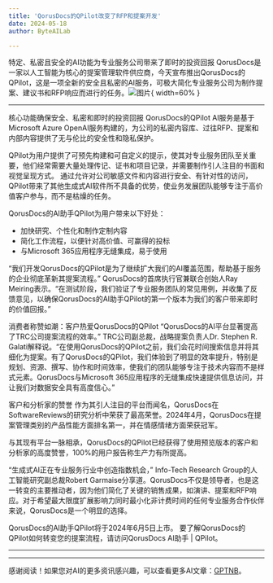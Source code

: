 ```yaml
---
title: 'QorusDocs的QPilot改变了RFP和提案开发'
date: 2024-05-18
author: ByteAILab

---
```


特定、私密且安全的AI功能为专业服务公司带来了即时的投资回报
QorusDocs是一家以人工智能为核心的提案管理软件供应商，今天宣布推出QorusDocs的QPilot，这是一项全新的安全且私密的AI服务，可极大简化专业服务公司为制作提案、建议书和RFP响应而进行的任务。![图片](https://ai-techpark.com/wp-content/uploads/2024/05/1-ai-960x540.jpg){ width=60% }

---


核心功能确保安全、私密和即时的投资回报
QorusDocs的QPilot AI服务是基于Microsoft Azure OpenAI服务构建的，为公司的私密内容库、过往RFP、提案和内部内容提供了无与伦比的安全性和隐私保护。

QPilot为用户提供了可预先构建和可自定义的提示，使其对专业服务团队至关重要，他们经常需要大量处理传记、证书和项目记录，并需要制作引人注目的书面和视觉呈现方式。
通过允许对公司敏感文件和内容进行安全、有针对性的访问，QPilot带来了其他生成式AI软件所不具备的优势，使业务发展团队能够专注于高价值客户参与，而不是枯燥的任务。

QorusDocs的AI助手QPilot为用户带来以下好处：
- 加快研究、个性化和制作定制内容
- 简化工作流程，以便针对高价值、可赢得的投标
- 与Microsoft 365应用程序无缝集成，易于使用

“我们开发QorusDocs的QPilot是为了继续扩大我们的AI覆盖范围，帮助基于服务的企业彻底革新其提案流程。” QorusDocs的首席执行官兼联合创始人Ray Meiring表示。“在测试阶段，我们验证了专业服务团队的常见用例，并收集了反馈意见，以确保QorusDocs的AI助手QPilot的第一个版本为我们的客户带来即时的价值回报。”

消费者称赞如潮：客户热爱QorusDocs的QPilot
“QorusDocs的AI平台显著提高了TRC公司提案流程的效率。” TRC公司副总裁，战略提案负责人Dr. Stephen R. Galati解释说。“在使用QorusDocs的QPilot之前，我们会花时间搜索信息并将其细化为提案。有了QorusDocs的QPilot，我们体验到了明显的效率提升，特别是规划、资源、撰写、协作和时间效率，使我们的团队能够专注于技术内容而不是样式元素。QorusDocs与Microsoft 365应用程序的无缝集成快速提供信息访问，并让我们对数据安全具有高度信心。”

客户和分析家的赞誉
作为其引人注目的平台而闻名，QorusDocs在SoftwareReviews的研究分析中荣获了最高荣誉。2024年4月，QorusDocs在提案管理类别的产品性能方面排名第一，并在情感情绪方面荣获冠军。

与其现有平台一脉相承，QorusDocs的QPilot已经获得了使用预览版本的客户和分析家的高度赞誉，100%的用户报告称生产力有所提高。

“生成式AI正在专业服务行业中创造指数机会，” Info-Tech Research Group的人工智能研究副总裁Robert Garmaise分享道。QorusDocs不仅是领导者，也是这一转变的主要推动者，因为他们简化了关键的销售成果，如演讲、提案和RFP响应。对于希望最大限度扩展影响力同时最小化非计费时间的任何专业服务合作伙伴来说，QorusDocs是一个明显的选择。

QorusDocs的AI助手QPilot将于2024年6月5日上市。
要了解QorusDocs的QPilot如何转变您的提案流程，请访问QorusDocs AI助手 | QPilot。


---
---
感谢阅读！如果您对AI的更多资讯感兴趣，可以查看更多AI文章：[GPTNB](https://gptnb.com)。